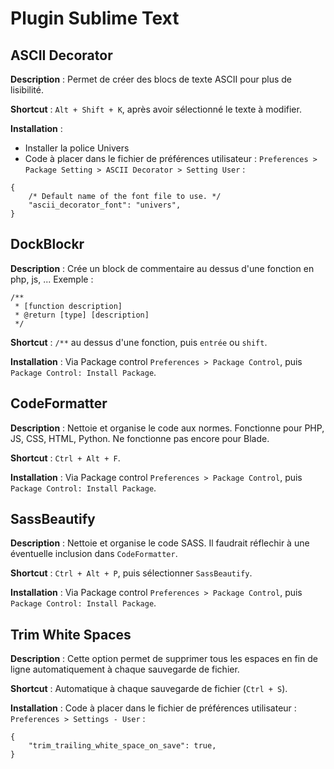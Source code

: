 # Plugin Sublime Text


## ASCII Decorator

**Description** : Permet de créer des blocs de texte ASCII pour plus de lisibilité.

**Shortcut** : `Alt + Shift + K`, après avoir sélectionné le texte à modifier.

**Installation** : 
* Installer la police Univers
* Code à placer dans le fichier de préférences utilisateur : `Preferences > Package Setting > ASCII Decorator > Setting User` :

```
{
    /* Default name of the font file to use. */
    "ascii_decorator_font": "univers",
}
```


## DockBlockr

**Description** : Crée un block de commentaire au dessus d'une fonction en php, js, ... Exemple :

```
/**
 * [function description]
 * @return [type] [description]
 */
```

**Shortcut** : `/**` au dessus d'une fonction, puis `entrée` ou `shift`.

**Installation** : Via Package control `Preferences > Package Control`, puis `Package Control: Install Package`.


## CodeFormatter

**Description** : Nettoie et organise le code aux normes. Fonctionne pour PHP, JS, CSS, HTML, Python. Ne fonctionne pas encore pour Blade.

**Shortcut** :  `Ctrl + Alt + F`.

**Installation** : Via Package control `Preferences > Package Control`, puis `Package Control: Install Package`.



## SassBeautify

**Description** : Nettoie et organise le code SASS. Il faudrait réflechir à une éventuelle inclusion dans `CodeFormatter`.

**Shortcut** : `Ctrl + Alt + P`, puis sélectionner `SassBeautify`.

**Installation** : Via Package control `Preferences > Package Control`, puis `Package Control: Install Package`.


## Trim White Spaces

**Description** : Cette option permet de supprimer tous les espaces en fin de ligne automatiquement à chaque sauvegarde de fichier.

**Shortcut** : Automatique à chaque sauvegarde de fichier (`Ctrl + S`).

**Installation** : 
Code à placer dans le fichier de préférences utilisateur : `Preferences > Settings - User` :

```
{
	"trim_trailing_white_space_on_save": true,
}
```
